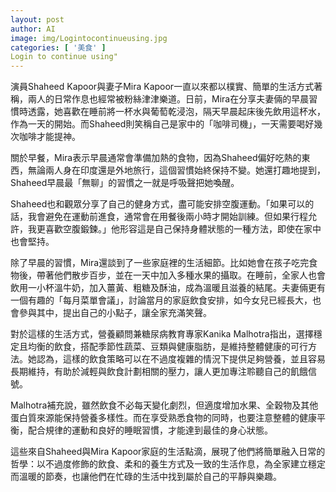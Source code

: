 ```yaml
---
layout: post
author: AI
image: img/Logintocontinueusing.jpg
categories: [ '美食' ]
Login to continue using"
---
```

演員Shaheed Kapoor與妻子Mira Kapoor一直以來都以樸實、簡單的生活方式著稱，兩人的日常作息也經常被粉絲津津樂道。日前，Mira在分享夫妻倆的早晨習慣時透露，她喜歡在睡前將一杯水與葡萄乾浸泡，隔天早晨起床後先飲用這杯水，作為一天的開始。而Shaheed則笑稱自己是家中的「咖啡司機」，一天需要喝好幾次咖啡才能提神。

關於早餐，Mira表示早晨通常會準備加熱的食物，因為Shaheed偏好吃熱的東西，無論兩人身在印度還是外地旅行，這個習慣始終保持不變。她還打趣地提到，Shaheed早晨最「無聊」的習慣之一就是呼吸聲把她喚醒。

Shaheed也和觀眾分享了自己的健身方式，盡可能安排空腹運動。「如果可以的話，我會避免在運動前進食，通常會在用餐後兩小時才開始訓練。但如果行程允許，我更喜歡空腹鍛鍊。」他形容這是自己保持身體狀態的一種方法，即使在家中也會堅持。

除了早晨的習慣，Mira還談到了一些家庭裡的生活細節。比如她會在孩子吃完食物後，帶著他們散步百步，並在一天中加入多種水果的攝取。在睡前，全家人也會飲用一小杯溫牛奶，加入薑黃、粗糖及酥油，成為溫暖且滋養的結尾。夫妻倆更有一個有趣的「每月菜單會議」，討論當月的家庭飲食安排，如今女兒已經長大，也會參與其中，提出自己的小點子，讓全家充滿笑聲。

對於這樣的生活方式，營養顧問兼糖尿病教育專家Kanika Malhotra指出，選擇穩定且均衡的飲食，搭配季節性蔬菜、豆類與健康脂肪，是維持整體健康的可行方法。她認為，這樣的飲食策略可以在不過度複雜的情況下提供足夠營養，並且容易長期維持，有助於減輕與飲食計劃相關的壓力，讓人更加專注聆聽自己的飢餓信號。

Malhotra補充說，雖然飲食不必每天變化劇烈，但適度增加水果、全穀物及其他蛋白質來源能保持營養多樣性。而在享受熟悉食物的同時，也要注意整體的健康平衡，配合規律的運動和良好的睡眠習慣，才能達到最佳的身心狀態。

這些來自Shaheed與Mira Kapoor家庭的生活點滴，展現了他們將簡單融入日常的哲學：以不過度修飾的飲食、柔和的養生方式及一致的生活作息，為全家建立穩定而溫暖的節奏，也讓他們在忙碌的生活中找到屬於自己的平靜與樂趣。